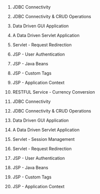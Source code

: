 1. JDBC Connectivity
2. JDBC Connectivity & CRUD Operations
3. Data Driven GUI Application
4. A Data Driven Servlet Application
6. Servlet - Request Redirection
7. JSP - User Authentication
8. JSP - Java Beans
9. JSP - Custom Tags
10. JSP - Application Context
11. RESTFUL Service - Currency Conversion 
 
 1. JDBC Connectivity
 2. JDBC Connectivity & CRUD Operations
3. Data Driven GUI Application
4. A Data Driven Servlet Application
5. Servlet - Session Management
6. Servlet - Request Redirection
7. JSP - User Authentication
8. JSP - Java Beans
9. JSP - Custom Tags
10. JSP - Application Context
